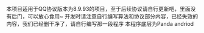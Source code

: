 本项目适用于QQ协议版本为8.9.93的项目，至于后续协议请自行更新吧，里面没有后门，可以放心食用~
开发时请注意自行编写算法和协议部分内容，已经失效的内容，我们已经删干净了，请自行编写那一段程序
本程序底层为Panda andriod

